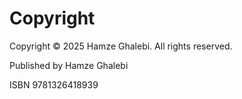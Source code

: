 # Copyright

Copyright © 2025 Hamze Ghalebi. All rights reserved.

Published by Hamze Ghalebi

ISBN 9781326418939 